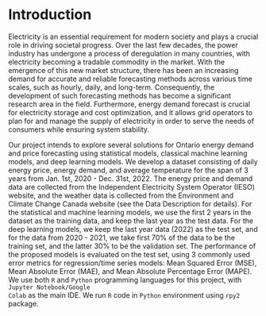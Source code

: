 # Introduction

Electricity is an essential requirement for modern society and plays a crucial role in driving societal progress. Over the last few decades, the power industry has undergone a process of deregulation in many countries, with electricity becoming a tradable commodity in the market. With the emergence of this new market structure, there has been an increasing demand for accurate and reliable forecasting methods across various time scales, such as hourly, daily, and long-term. Consequently, the development of such forecasting methods has become a significant research area in the field. Furthermore, energy demand forecast is crucial for electricity storage and cost optimization, and it allows grid operators to plan for and manage the supply of electricity in order to serve the needs of consumers while ensuring system stability.

Our project intends to explore several solutions for Ontario energy demand and price forecasting using statistical models, classical machine learning models, and deep learning models. We develop a dataset consisting of daily energy price, energy demand, and average temperature for the span of 3 years from Jan. 1st, 2020 - Dec. 31st, 2022. The energy price and demand data are collected from the Independent Electricity System Operator (IESO) website, and the weather data is collected from the Environment and Climate Change Canada website (see the Data Description for details). For the statistical and machine learning models, we use the first 2 years in the dataset as the training data, and keep the last year as the test data. For the deep learning models, we keep the last year data (2022) as the test set, and for the data from 2020 - 2021, we take first 70% of the data to be the training set, and the latter 30% to be the validation set. The performance of the proposed models is evaluated on the test set, using 3 commonly used error metrics for regression/time series models: Mean Squared Error (MSE), Mean Absolute Error (MAE), and Mean Absolute Percentage Error (MAPE). We use both <code>R</code> and <code>Python</code> programming languages for this project, with <code>Jupyter Notebook/Google Colab</code> as the main IDE. We run <code>R</code> code in <code>Python</code> environment using <code>rpy2</code> package.
